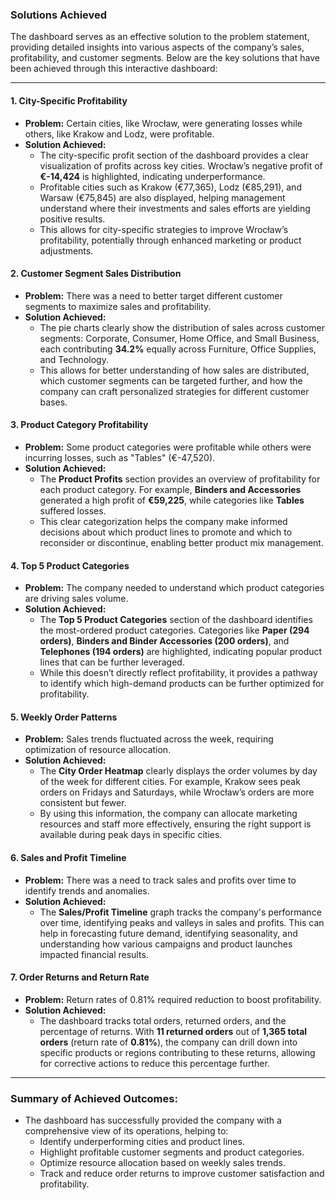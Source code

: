 ### Solutions Achieved

The dashboard serves as an effective solution to the problem statement, providing detailed insights into various aspects of the company’s sales, profitability, and customer segments. Below are the key solutions that have been achieved through this interactive dashboard:

---

#### 1. **City-Specific Profitability**
   - **Problem:** Certain cities, like Wrocław, were generating losses while others, like Krakow and Lodz, were profitable.
   - **Solution Achieved:** 
     - The city-specific profit section of the dashboard provides a clear visualization of profits across key cities. Wrocław’s negative profit of **€-14,424** is highlighted, indicating underperformance.
     - Profitable cities such as Krakow (€77,365), Lodz (€85,291), and Warsaw (€75,845) are also displayed, helping management understand where their investments and sales efforts are yielding positive results.
     - This allows for city-specific strategies to improve Wrocław’s profitability, potentially through enhanced marketing or product adjustments.

#### 2. **Customer Segment Sales Distribution**
   - **Problem:** There was a need to better target different customer segments to maximize sales and profitability.
   - **Solution Achieved:**
     - The pie charts clearly show the distribution of sales across customer segments: Corporate, Consumer, Home Office, and Small Business, each contributing **34.2%** equally across Furniture, Office Supplies, and Technology.
     - This allows for better understanding of how sales are distributed, which customer segments can be targeted further, and how the company can craft personalized strategies for different customer bases.

#### 3. **Product Category Profitability**
   - **Problem:** Some product categories were profitable while others were incurring losses, such as "Tables" (€-47,520).
   - **Solution Achieved:**
     - The **Product Profits** section provides an overview of profitability for each product category. For example, **Binders and Accessories** generated a high profit of **€59,225**, while categories like **Tables** suffered losses.
     - This clear categorization helps the company make informed decisions about which product lines to promote and which to reconsider or discontinue, enabling better product mix management.

#### 4. **Top 5 Product Categories**
   - **Problem:** The company needed to understand which product categories are driving sales volume.
   - **Solution Achieved:**
     - The **Top 5 Product Categories** section of the dashboard identifies the most-ordered product categories. Categories like **Paper (294 orders)**, **Binders and Binder Accessories (200 orders)**, and **Telephones (194 orders)** are highlighted, indicating popular product lines that can be further leveraged.
     - While this doesn’t directly reflect profitability, it provides a pathway to identify which high-demand products can be further optimized for profitability.

#### 5. **Weekly Order Patterns**
   - **Problem:** Sales trends fluctuated across the week, requiring optimization of resource allocation.
   - **Solution Achieved:**
     - The **City Order Heatmap** clearly displays the order volumes by day of the week for different cities. For example, Krakow sees peak orders on Fridays and Saturdays, while Wrocław’s orders are more consistent but fewer.
     - By using this information, the company can allocate marketing resources and staff more effectively, ensuring the right support is available during peak days in specific cities.

#### 6. **Sales and Profit Timeline**
   - **Problem:** There was a need to track sales and profits over time to identify trends and anomalies.
   - **Solution Achieved:**
     - The **Sales/Profit Timeline** graph tracks the company's performance over time, identifying peaks and valleys in sales and profits. This can help in forecasting future demand, identifying seasonality, and understanding how various campaigns and product launches impacted financial results.

#### 7. **Order Returns and Return Rate**
   - **Problem:** Return rates of 0.81% required reduction to boost profitability.
   - **Solution Achieved:**
     - The dashboard tracks total orders, returned orders, and the percentage of returns. With **11 returned orders** out of **1,365 total orders** (return rate of **0.81%**), the company can drill down into specific products or regions contributing to these returns, allowing for corrective actions to reduce this percentage further.

---

### Summary of Achieved Outcomes:
- The dashboard has successfully provided the company with a comprehensive view of its operations, helping to:
  - Identify underperforming cities and product lines.
  - Highlight profitable customer segments and product categories.
  - Optimize resource allocation based on weekly sales trends.
  - Track and reduce order returns to improve customer satisfaction and profitability.